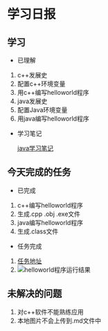 # 学习日报

## 学习

* 已理解

 1. c++发展史  
 2. 配置c++环境变量
 3. 用c++编写helloworld程序
 4. java发展史
 5. 配置Java环境变量
 6. 用java编写helloworld程序

* 学习笔记

   [java学习笔记](https://www.runoob.com/java/java-tutorial.html)

## 今天完成的任务

* 已完成

 1. c++编写helloworld程序
 2. 生成.cpp .obj .exe文件
 3. java编写helloworld程序
 4. 生成.class文件

* 任务完成
1. [任务地址](https://github.com/liutiantian1234/-.md/blob/master/README.md)
2. ![helloworld程序运行结果]()

## 未解决的问题

1. 对c++软件不能熟练应用 
2. 本地图片不会上传到.md文件中
